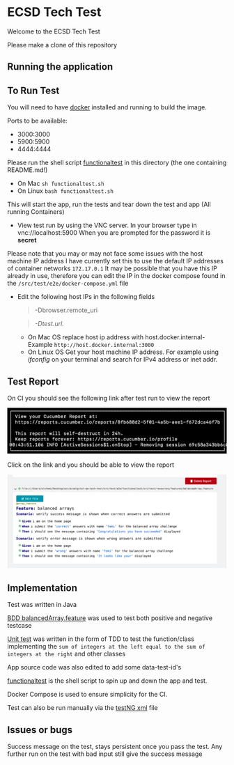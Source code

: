 # ECSD Tech Test
Welcome to the ECSD Tech Test 

Please make a clone of this repository

## Running the application

## To Run Test 

You will need to have [docker] installed and running to build the image.

Ports to be available:
- 3000:3000
- 5900:5900
- 4444:4444
 
Please run the shell script [functionaltest] in this directory (the one containing README.md!)

- On Mac `sh functionaltest.sh`
- On Linux  `bash functionaltest.sh`

This will start the app, run the tests and tear down the test and app (All running Containers)


* View test run by using the VNC server. In your browser type in vnc://localhost:5900
When you are prompted for the password it is **secret**


Please note that you may or may not face some issues with the host machine IP address
I have currently set this to use the default IP addresses of container networks `172.17.0.1`
It may be possible that you have this IP already in use, therefore you can edit the IP in the docker compose found in the  `/src/test/e2e/docker-compose.yml` file 

* Edit the following host IPs in the following fields
    >  -Dbrowser.remote_uri
    
    >  *-Dtest.url.* 
    
    - On Mac OS replace host ip address with host.docker.internal- Example `http://host.docker.internal:3000`
    - On Linux OS Get your host machine IP address. For example using 
    *ifconfig* on your terminal and search for IPv4 address or inet addr. 
  



## Test Report

On CI you should see the following link after test run to view the report

![Test Report Location](cucumberTest.png)

Click on the link and you should be able to view the report

![Test Report](testReport.png)


## Implementation

Test was written in Java

[BDD balancedArray.feature] was used to test both positive and negative testcase

[Unit test] was written in the form of TDD to test the function/class implementing the `sum of integers at the left equal to the sum of integers at the right` and other classes

App source code was also edited to add some data-test-id's

[functionaltest] is the shell script to spin up and down the app and test.

Docker Compose is used to ensure simplicity for the CI.

Test can also be run manually via the [testNG xml] file


## Issues or bugs

Success message on the test, stays persistent once you pass the test. Any further run on the test with bad input still give the success message 


[BDD balancedArray.feature]: (src/test/e2e/functionaltest/src/test/resources/features/balancedArray.feature)
[functionaltest]: functionaltest.sh
[Unit test]: src/test/e2e/core/src/test/java/com/ecsd/automation/brand/CalculationsTest.java
[testNG xml]: src/test/e2e/functionaltest/src/test/resources/default-suite.xml

[docker]: https://docs.docker.com/get-started/

